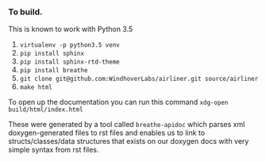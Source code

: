 ### To build. 

This is known to work with Python 3.5

1. `virtualenv -p python3.5 venv`
2. `pip install sphinx`
3. `pip install sphinx-rtd-theme`
4. `pip install breathe`
5. `git clone git@github.com:WindhoverLabs/airliner.git source/airliner`
6. `make html`

To open up the documentation you can run this command ` xdg-open build/html/index.html `

These were generated by a tool called `breathe-apidoc` which parses xml doxygen-generated files to rst files and enables us to link to structs/classes/data structures that exists on our doxygen docs with very simple syntax from rst files.
